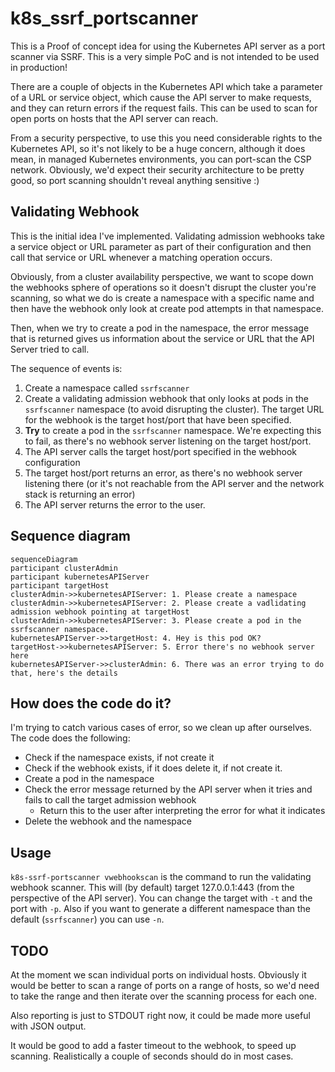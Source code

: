 # k8s_ssrf_portscanner

This is a Proof of concept idea for using the Kubernetes API server as a port scanner via SSRF. This is a very simple PoC and is not intended to be used in production!

There are a couple of objects in the Kubernetes API which take a parameter of a URL or service object, which cause the API server to make requests, and they can return errors if the request fails. This can be used to scan for open ports on hosts that the API server can reach.

From a security perspective, to use this you need considerable rights to the Kubernetes API, so it's not likely to be a huge concern, although it does mean, in managed Kubernetes environments, you can port-scan the CSP network. Obviously, we'd expect their security architecture to be pretty good, so port scanning shouldn't reveal anything sensitive :)

## Validating Webhook

This is the initial idea I've implemented. Validating admission webhooks take a service object or URL parameter as part of their configuration and then call that service or URL whenever a matching operation occurs.

Obviously, from a cluster availability perspective, we want to scope down the webhooks sphere of operations so it doesn't disrupt the cluster you're scanning, so what we do is create a namespace with a specific name and then have the webhook only look at create pod attempts in that namespace.

Then, when we try to create a pod in the namespace, the error message that is returned gives us information about the service or URL that the API Server tried to call.

The sequence of events is:

1. Create a namespace called `ssrfscanner`
2. Create a validating admission webhook that only looks at pods in the `ssrfscanner` namespace (to avoid disrupting the cluster). The target URL for the webhook is the target host/port that have been specified.
3. **Try** to create a pod in the `ssrfscanner` namespace. We're expecting this to fail, as there's no webhook server listening on the target host/port.
4. The API server calls the target host/port specified in the webhook configuration
5. The target host/port returns an error, as there's no webhook server listening there (or it's not reachable from the API server and the network stack is returning an error)
6. The API server returns the error to the user.

## Sequence diagram

```mermaid
sequenceDiagram
participant clusterAdmin
participant kubernetesAPIServer
participant targetHost
clusterAdmin->>kubernetesAPIServer: 1. Please create a namespace
clusterAdmin->>kubernetesAPIServer: 2. Please create a vadlidating admission webhook pointing at targetHost
clusterAdmin->>kubernetesAPIServer: 3. Please create a pod in the ssrfscanner namespace.
kubernetesAPIServer->>targetHost: 4. Hey is this pod OK?
targetHost->>kubernetesAPIServer: 5. Error there's no webhook server here
kubernetesAPIServer->>clusterAdmin: 6. There was an error trying to do that, here's the details
```

## How does the code do it?

I'm trying to catch various cases of error, so we clean up after ourselves. The code does the following:

- Check if the namespace exists, if not create it
- Check if the webhook exists, if it does delete it, if not create it.
- Create a pod in the namespace
- Check the error message returned by the API server when it tries and fails to call the target admission webhook
  - Return this to the user after interpreting the error for what it indicates
- Delete the webhook and the namespace

## Usage

`k8s-ssrf-portscanner vwebhookscan` is the command to run the validating webhook scanner. This will (by default) target 127.0.0.1:443 (from the perspective of the API server). You can change the target with `-t` and the port with `-p`. Also if you want to generate a different namespace than the default (`ssrfscanner`) you can use `-n`.

## TODO

At the moment we scan individual ports on individual hosts. Obviously it would be better to scan a range of ports on a range of hosts, so we'd need to take the range and then iterate over the scanning process for each one. 

Also reporting is just to STDOUT right now, it could be made more useful with JSON output.

It would be good to add a faster timeout to the webhook, to speed up scanning. Realistically a couple of seconds should do in most cases.
